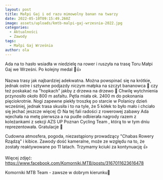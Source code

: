 ```yaml
---
layout: post
title: Małpi Gaj i od razu mimowolny banan na twarzy
date: 2022-05-10T09:15:49.260Z
image: assets/uploads/kmtb-malpi-gaj-wrzesnia-2022.jpg
categories:
  - Aktualności
  - Zawody
tags:
  - Małpi Gaj Września
author: ola
---
```

Ada na to hasło wsiadła w niedzielę na rower i ruszyła na trasę Toru Małpi Gaj we Wrześni. Po kolejny medal 🥇👍
<!--more-->

Nazwa trasy jak najbardziej adekwatna. Można powspinać się na krótkie, jednak ostre i sztywne podjazdy niczym małpka na szczyt bananowca 🙉 czy też poskakać na "hopkach" jakby z drzewa na drzewo 🙈 Chwilę wytchnienia przynosiło około 800 m asfaltu. Pętla miała ok. 2400 m do pokonania pięciokrotnie. Nogi zapewne piekły troszkę po starcie w Polanicy dzień wcześniej, jednak trasa skusiła i to na tyle, że 5 kółek to było mało i chciało się jechać jeszcze więcej 🙃 Na tej fali radości z rowerowej zabawy Ada wjechała na metę pierwsza a na pudle odbierała nagrody razem z koleżankami z sekcji AZS UP Poznan Cycling Team , którą to w tym dniu reprezentowała. Gratulacje 🤝

Cudowna atmosfera, pogoda, niezastąpiony prowadzący "Chabas Rowery Rządzą" i kibice. Zawody dość kameralne, może ze względu na to, że zostały reaktywowane po 11 latach. Trzymamy kciuki za kontynuację 👍

Więcej zdjęć: <https://www.facebook.com/Komorniki.MTB/posts/3167011623616478>

Komorniki MTB Team - zawsze w dobrym kierunku🙂 